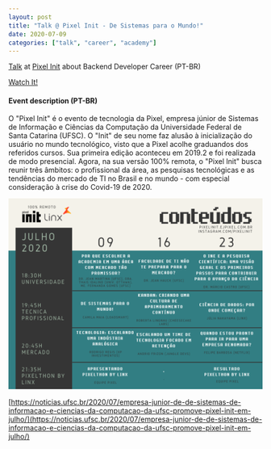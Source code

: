 ```yaml
---
layout: post
title: "Talk @ Pixel Init - De Sistemas para o Mundo!"
date: 2020-07-09
categories: ["talk", "career", "academy"]
---
```


[Talk](pixelinit.ejpixel.com.br) at [Pixel Init](pixelinit.ejpixel.com.br) about Backend Developer Career (PT-BR)

[Watch It!][youtube-video]

#### Event description (PT-BR)

O "Pixel Init" é o evento de tecnologia da Pixel, empresa júnior de Sistemas de Informação e Ciências da Computação da Universidade Federal de Santa Catarina (UFSC). O "Init" de seu nome faz alusão à inicialização do usuário no mundo tecnológico, visto que a Pixel acolhe graduandos dos referidos cursos. Sua primeira edição aconteceu em 2019.2 e foi realizada de modo presencial. Agora, na sua versão 100% remota, o "Pixel Init" busca reunir três âmbitos: o profissional da área, as pesquisas tecnológicas e as tendências do mercado de TI no Brasil e no mundo - com especial consideração à crise do Covid-19 de 2020.

![Pixel Init Schedule](/assets/images/pixel_init.png)

[https://noticias.ufsc.br/2020/07/empresa-junior-de-de-sistemas-de-informacao-e-ciencias-da-computacao-da-ufsc-promove-pixel-init-em-julho/](https://noticias.ufsc.br/2020/07/empresa-junior-de-de-sistemas-de-informacao-e-ciencias-da-computacao-da-ufsc-promove-pixel-init-em-julho/)

[youtube-video]: https://www.youtube.com/watch?v=eCRcSBaka0s&t=6255s
